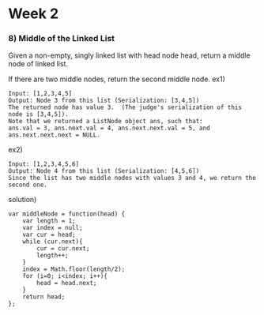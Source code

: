 # Week 2

### 8) Middle of the Linked List
Given a non-empty, singly linked list with head node head, return a middle node of linked list.

If there are two middle nodes, return the second middle node.
ex1)
```
Input: [1,2,3,4,5]
Output: Node 3 from this list (Serialization: [3,4,5])
The returned node has value 3.  (The judge's serialization of this node is [3,4,5]).
Note that we returned a ListNode object ans, such that:
ans.val = 3, ans.next.val = 4, ans.next.next.val = 5, and ans.next.next.next = NULL.
```

ex2)
```
Input: [1,2,3,4,5,6]
Output: Node 4 from this list (Serialization: [4,5,6])
Since the list has two middle nodes with values 3 and 4, we return the second one.
```

solution)
```
var middleNode = function(head) {
    var length = 1;
    var index = null;
    var cur = head;
    while (cur.next){
        cur = cur.next;
        length++;
    }
    index = Math.floor(length/2);
    for (i=0; i<index; i++){
        head = head.next;
    }
    return head;
};
```